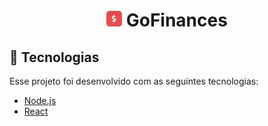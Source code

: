 <h1 align="center">
    <img alt="DevRadar" title="#gofinances" src=".github/logo.svg" width="25px" />
    GoFinances
</h1>

## :rocket: Tecnologias

Esse projeto foi desenvolvido com as seguintes tecnologias:

- [Node.js](https://nodejs.org/en/)
- [React](https://reactjs.org)

